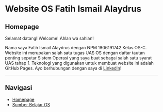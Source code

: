 # Website OS Fatih Ismail Alaydrus

## Homepage
Selamat datang! Welcome! Ahlan wa sahlan!

Nama saya Fatih Ismail Alaydrus dengan NPM 1806191742 Kelas OS-C. Website ini merupakan salah satu tugas UAS OS dengan daftar tautan penting seputar Sistem Operasi yang saya buat sebagai salah satu syarat UAS tahap 1. Teknologi yang digunakan untuk membuat website ini adalah GitHub Pages. Ayo berhubungan dengan saya di [LinkedIn](https://linkedin.com/in/fatihalaydrus/)!

---

## Navigasi
- [Homepage](https://fatih-alaydrus.github.io/os201/)
- [Sumber Belajar OS](URLs/)
